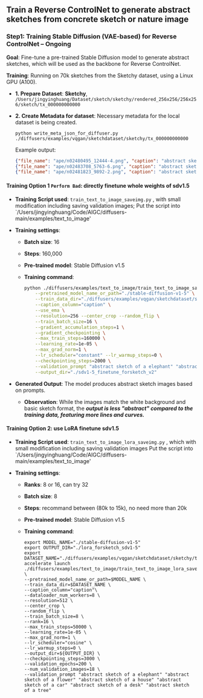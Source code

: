 
## Train a Reverse ControlNet to generate abstract sketches from concrete sketch or nature image

### **Step1: Training Stable Diffusion (VAE-based) for Reverse ControlNet** – Ongoing

**Goal**: Fine-tune a pre-trained Stable Diffusion model to generate abstract sketches, which will be used as the backbone for Reverse ControlNet.
  
**Training**: Running on 70k sketches from the Sketchy dataset, using a Linux GPU (A100).

- **1. Prepare Dataset**:  **Sketchy**, `/Users/jingyinghuang/Dataset/sketch/sketchy/rendered_256x256/256x256/sketch/tx_000000000000`
  
- **2. Create Metadata for dataset**: Necessary metadata for the local dataset is being created.
    
    `python write_meta_json_for_diffuser.py ./diffusers/examples/vqgan/sketchdataset/sketchy/tx_000000000000`
    
    Example output:
    
    ```json
    {"file_name": "ape/n02480495_12444-4.png", "caption": "abstract sketch of an ape"}
    {"file_name": "ape/n02483708_5763-6.png", "caption": "abstract sketch of an ape"}
    {"file_name": "ape/n02481823_9892-2.png", "caption": "abstract sketch of an ape"}
    ```
#### **Training Option 1 `Perform Bad`: directly finetune whole weights of sdv1.5**
    
  - **Training Script used**: `train_text_to_image_saveimg.py` , with small modification including saving validation images; 
       Put the script into `/Users/jingyinghuang/Code/AIGC/diffusers-main/examples/text_to_image'
  
  - **Training settings**:
    - **Batch size**: 16
    - **Steps**: 160,000
    - **Pre-trained model**: Stable Diffusion v1.5
    - **Training command**:
  
      ```bash
      python ./diffusers/examples/text_to_image/train_text_to_image_saveimg.py \
          --pretrained_model_name_or_path="./stable-diffusion-v1-5" \
          --train_data_dir="./diffusers/examples/vqgan/sketchdataset/sketchy/tx_000000000000" \
          --caption_column="caption" \
          --use_ema \
          --resolution=256 --center_crop --random_flip \
          --train_batch_size=16 \
          --gradient_accumulation_steps=1 \
          --gradient_checkpointing \
          --max_train_steps=160000 \
          --learning_rate=1e-05 \
          --max_grad_norm=1 \
          --lr_scheduler="constant" --lr_warmup_steps=0 \
          --checkpointing_steps=2000 \
          --validation_prompt "abstract sketch of a elephant" "abstract sketch of a flower" "abstract sketch of a house" \
          --output_dir="./sdv1-5_finetune_forsketch_v2"
      ```

  - **Generated Output**: The model produces abstract sketch images based on prompts.
      - **Observation**: While the images match the white background and basic sketch format, the ***output is less "abstract" compared to the training data, featuring more lines and curves.***

#### **Training Option 2: use LoRA finetune sdv1.5**
  - **Training Script used**: `train_text_to_image_lora_saveimg.py` , which with small modification including saving validation images
       Put the script into `/Users/jingyinghuang/Code/AIGC/diffusers-main/examples/text_to_image'

  - **Training settings**:
    - **Ranks**: 8 or 16, can try 32
    - **Batch size**: 8
    - **Steps**: recommand between (80k to 15k), no need more than 20k
    - **Pre-trained model**: Stable Diffusion v1.5
    - **Training command**:

      ```shell
      export MODEL_NAME="./stable-diffusion-v1-5"
      export OUTPUT_DIR="./lora_forsketch_sdv1-5"
      export DATASET_NAME="./diffusers/examples/vqgan/sketchdataset/sketchy/tx_000000000000"
      accelerate launch ./diffusers/examples/text_to_image/train_text_to_image_lora_saveimg.py \
      --pretrained_model_name_or_path=$MODEL_NAME \
      --train_data_dir=$DATASET_NAME \
      --caption_column="caption"\
      --dataloader_num_workers=8 \
      --resolution=512 \
      --center_crop \
      --random_flip \
      --train_batch_size=8 \
      --rank=16 \
      --max_train_steps=50000 \
      --learning_rate=1e-05 \
      --max_grad_norm=1 \
      --lr_scheduler="cosine" \
      --lr_warmup_steps=0 \
      --output_dir=${OUTPUT_DIR} \
      --checkpointing_steps=3000 \
      --validation_epochs=200 \
      --num_validation_images=18 \
      --validation_prompt "abstract sketch of a elephant" "abstract sketch of a flower" "abstract sketch of a house" "abstract sketch of a car" "abstract sketch of a desk" "abstract sketch of a tree"
      ```